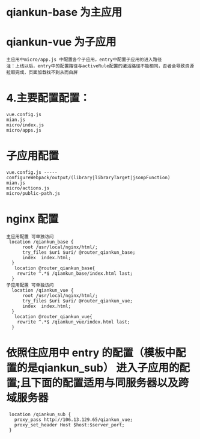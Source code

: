 # qiankun-base 为主应用
# qiankun-vue 为子应用
```
主应用中micro/app.js 中配置各个子应用，entry中配置子应用的进入路径
注：上线以后，entry中的配置路径与activeRule配置的激活路径不能相同，否者会导致资源拉取完成，页面加载找不到从而白屏
```
# 4.主要配置配置：
```
vue.config.js
mian.js
micro/index.js
micro/apps.js
```
# 子应用配置
```
vue.config.js ----- configureWebpack/output/(library|libraryTarget|jsonpFunction)
mian.js
micro/actions.js
micro/public-path.js
```
# nginx 配置
```
主应用配置 可单独访问
 location /qiankun_base {
      root /usr/local/nginx/html/;
      try_files $uri $uri/ @router_qiankun_base;
      index  index.html;
  }
   location @router_qiankun_base{
    rewrite ^.*$ /qiankun_base/index.html last;
  }
子应用配置 可单独访问
  location /qiankun_vue {
      root /usr/local/nginx/html/;
      try_files $uri $uri/ @router_qiankun_vue;
      index  index.html;
  }
   location @router_qiankun_vue{
    rewrite ^.*$ /qiankun_vue/index.html last;
  }
```
 # 依照住应用中 entry 的配置（模板中配置的是qiankun_sub） 进入子应用的配置;且下面的配置适用与同服务器以及跨域服务器
 ```
  location /qiankun_sub {
    proxy_pass http://106.13.129.65/qiankun_vue;
    proxy_set_header Host $host:$server_port;
  }
  ```
